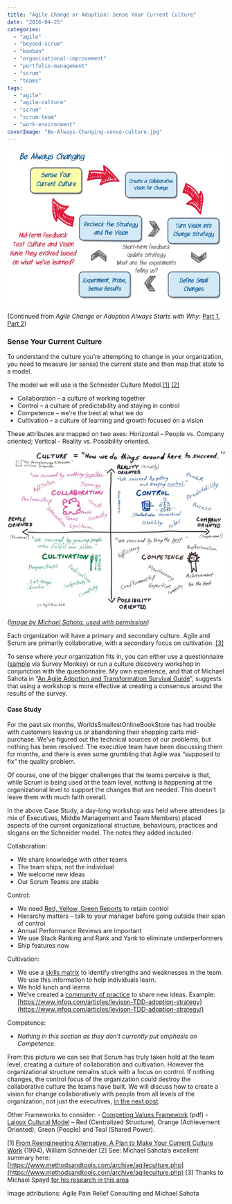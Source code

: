 ```yaml
---
title: "Agile Change or Adoption: Sense Your Current Culture"
date: "2016-04-25"
categories: 
  - "agile"
  - "beyond-scrum"
  - "kanban"
  - "organizational-improvement"
  - "portfolio-management"
  - "scrum"
  - "teams"
tags: 
  - "agile"
  - "agile-culture"
  - "scrum"
  - "scrum-team"
  - "work-environment"
coverImage: "Be-Always-Changing-sense-culture.jpg"
---
```


![Be Always Changing - sense culture - image by Agile Pain Relief Consulting](images/Be-Always-Changing-sense-culture.jpg)

(Continued from _Agile Change or Adoption Always Starts with Why_: [Part 1](/blog/agile-change-or-adoption-always-starts-with-why.html), [Part 2](/blog/agile-change-or-adoption-the-steps-to-go-from-why-to-how.html))

### Sense Your Current Culture

To understand the culture you’re attempting to change in your organization, you need to measure (or sense) the current state and then map that state to a model.

The model we will use is the Schneider Culture Model.[\[1\]](#footnotes) [\[2\]](#footnotes)

- Collaboration – a culture of working together
- Control – a culture of predictability and staying in control
- Competence – we’re the best at what we do
- Cultivation – a culture of learning and growth focused on a vision

These attributes are mapped on two axes: Horizontal – People vs. Company oriented; Vertical - Reality vs. Possibility oriented.

![Schneider Culture Model by Michael Sahota - used with permission](images/Schneider-Culture-Model.Michael-Sahota.jpg)

_([Image by Michael Sahota, used with permission](https://shift314.com/how-to-make-your-culture-work/))_

Each organization will have a primary and secondary culture. Agile and Scrum are primarily collaborative, with a secondary focus on cultivation. [\[3\]](#footnotes)

To sense where your organization fits in, you can either use a questionnaire ([sample](https://www.surveymonkey.com/mp/employee-satisfaction-surveys/) via Survey Monkey) or run a culture discovery workshop in conjunction with the questionnaire. My own experience, and that of Michael Sahota in “[An Agile Adoption and Transformation Survival Guide](https://www.infoq.com/minibooks/agile-adoption-transformation/)”, suggests that using a workshop is more effective at creating a consensus around the results of the survey.

#### Case Study

For the past six months, WorldsSmallestOnlineBookStore has had trouble with customers leaving us or abandoning their shopping carts mid-purchase. We’ve figured out the technical sources of our problems, but nothing has been resolved. The executive team have been discussing them for months, and there is even some grumbling that Agile was “supposed to fix” the quality problem.

Of course, one of the bigger challenges that the teams perceive is that, while Scrum is being used at the team level, nothing is happening at the organizational level to support the changes that are needed. This doesn’t leave them with much faith overall.

In the above Case Study, a day-long workshop was held where attendees (a mix of Executives, Middle Management and Team Members) placed aspects of the current organizational structure, behaviours, practices and slogans on the Schneider model. The notes they added included:

Collaboration:

- We share knowledge with other teams
- The team ships, not the individual
- We welcome new ideas
- Our Scrum Teams are stable

Control:

- We need [Red, Yellow, Green Reports](/blog/red-yellow-green-or-rygrag-reports-how-they-hide-the-truth.html) to retain control
- Hierarchy matters – talk to your manager before going outside their span of control
- Annual Performance Reviews are important
- We use Stack Ranking and Rank and Yank to eliminate underperformers
- Ship features now

Cultivation:

- We use a [skills matrix](https://agilepainrelief.com/blog/scrummaster-tales-the-team-gets-bottlenecked.html) to identify strengths and weaknesses in the team. We use this information to help individuals learn.
- We hold lunch and learns
- We’ve created a [community of practice](https://www.mountaingoatsoftware.com/blog/cultivate-communities-of-practice) to share new ideas. Example: [https://www.infoq.com/articles/levison-TDD-adoption-strategy](https://www.infoq.com/articles/levison-TDD-adoption-strategy/)

Competence:

- _Nothing in this section as they don’t currently put emphasis on Competence._

From this picture we can see that Scrum has truly taken hold at the team level, creating a culture of collaboration and cultivation. However the organizational structure remains stuck with a focus on control. If nothing changes, the control focus of the organization could destroy the collaborative culture the teams have built. We will discuss how to create a vision for change collaboratively with people from all levels of the organization, not just the executives, [in the next post](/blog/agile-change-or-adoption-create-a-vision.html).

Other Frameworks to consider: - [Competing Values Framework](https://www.thercfgroup.com/files/resources/an_introduction_to_the_competing_values_framework.pdf) (pdf) - [Laloux Cultural Model](https://www.humanizingwork.com/laloux-cultural-model-and-agile-adoption/) – Red (Centralized Structure), Orange (Achievement Oriented), Green (People) and Teal (Shared Power).

\[1\] [From Reengineering Alternative: A Plan to Make Your Current Culture Work](https://www.amazon.com/The-Reengineering-Alternative-William-Schneider/dp/0071359818/&tag=notesfromatoo-20) (1994), William Schneider \[2\] See: Michael Sahota’s excellent summary here: [https://www.methodsandtools.com/archive/agileculture.php](https://www.methodsandtools.com/archive/agileculture.php) \[3\] Thanks to Michael Spayd [for his research in this area](https://collectiveedgecoaching.com/2010/07/agile__culture/)

Image attributions: Agile Pain Relief Consulting and Michael Sahota
